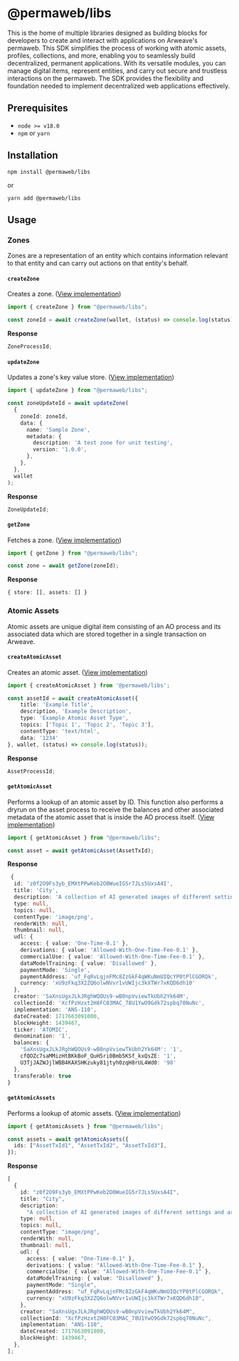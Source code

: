 # @permaweb/libs

This is the home of multiple libraries designed as building blocks for developers to create and interact with applications on Arweave's permaweb. This SDK simplifies the process of working with atomic assets, profiles, collections, and more, enabling you to seamlessly build decentralized, permanent applications. With its versatile modules, you can manage digital items, represent entities, and carry out secure and trustless interactions on the permaweb. The SDK provides the flexibility and foundation needed to implement decentralized web applications effectively.

## Prerequisites

- `node >= v18.0`
- `npm` or `yarn`

## Installation

`npm install @permaweb/libs`

or

`yarn add @permaweb/libs`

## Usage

### Zones

Zones are a representation of an entity which contains information relevant to that entity and can carry out actions on that entity's behalf.

#### `createZone`

Creates a zone. ([View implementation](./sdk/src/services/zones.ts#L5))

```typescript
import { createZone } from "@permaweb/libs";

const zoneId = await createZone(wallet, (status) => console.log(status));
```

**Response**

```typescript
ZoneProcessId;
```

#### `updateZone`

Updates a zone's key value store. ([View implementation](./sdk/src/services/zones.ts#L21))

```typescript
import { updateZone } from "@permaweb/libs";

const zoneUpdateId = await updateZone(
  {
    zoneId: zoneId,
    data: {
      name: 'Sample Zone',
      metadata: {
        description: 'A test zone for unit testing',
        version: '1.0.0',
      },
    },
  },
  wallet
);
```

**Response**

```typescript
ZoneUpdateId;
```

#### `getZone`

Fetches a zone. ([View implementation](./sdk/src/services/zones.ts#L39))

```typescript
import { getZone } from "@permaweb/libs";

const zone = await getZone(zoneId);
```

**Response**

```typescript
{ store: [], assets: [] }
```

### Atomic Assets

Atomic assets are unique digital item consisting of an AO process and its associated data which are stored together in a single transaction on Arweave.

#### `createAtomicAsset`

Creates an atomic asset. ([View implementation](./sdk/src/services/assets.ts#L8))

```typescript
import { createAtomicAsset } from '@permaweb/libs';

const assetId = await createAtomicAsset({
    title: 'Example Title',
    description, 'Example Description',
    type: 'Example Atomic Asset Type',
    topics: ['Topic 1', 'Topic 2', 'Topic 3'],
    contentType: 'text/html',
    data: '1234'
}, wallet, (status) => console.log(status));
```

**Response**

```typescript
AssetProcessId;
```

#### `getAtomicAsset`

Performs a lookup of an atomic asset by ID. This function also performs a dryrun on the asset process to receive the balances and other associated metadata of the atomic asset that is inside the AO process itself. ([View implementation](./sdk/src/services/assets.ts#L50))

```typescript
import { getAtomicAsset } from "@permaweb/libs";

const asset = await getAtomicAsset(AssetTxId);
```

**Response**

```typescript
 {
  id: 'z0f2O9Fs3yb_EMXtPPwKeb2O0WueIG5r7JLs5UxsA4I',
  title: 'City',
  description: 'A collection of AI generated images of different settings and areas',
  type: null,
  topics: null,
  contentType: 'image/png',
  renderWith: null,
  thumbnail: null,
  udl: {
    access: { value: 'One-Time-0.1' },
    derivations: { value: 'Allowed-With-One-Time-Fee-0.1' },
    commercialUse: { value: 'Allowed-With-One-Time-Fee-0.1' },
    dataModelTraining: { value: 'Disallowed' },
    paymentMode: 'Single',
    paymentAddress: 'uf_FqRvLqjnFMc8ZzGkF4qWKuNmUIQcYP0tPlCGORQk',
    currency: 'xU9zFkq3X2ZQ6olwNVvr1vUWIjc3kXTWr7xKQD6dh10'
  },
  creator: 'SaXnsUgxJLkJRghWQOUs9-wB0npVviewTkUbh2Yk64M',
  collectionId: 'XcfPzHzxt2H8FC03MAC_78U1YwO9Gdk72spbq70NuNc',
  implementation: 'ANS-110',
  dateCreated: 1717663091000,
  blockHeight: 1439467,
  ticker: 'ATOMIC',
  denomination: '1',
  balances: {
    'SaXnsUgxJLkJRghWQOUs9-wB0npVviewTkUbh2Yk64M': '1',
    cfQOZc7saMMizHtBKkBoF_QuH5ri0Bmb5KSf_kxQsZE: '1',
    U3TjJAZWJjlWBB4KAXSHKzuky81jtyh0zqH8rUL4Wd0: '98'
  },
  transferable: true
}
```

#### `getAtomicAssets`

Performs a lookup of atomic assets. ([View implementation](./sdk/src/services/assets.ts#L50))

```typescript
import { getAtomicAssets } from "@permaweb/libs";

const assets = await getAtomicAssets({
  ids: ["AssetTxId1", "AssetTxId2", "AssetTxId3"],
});
```

**Response**

```typescript
[
  {
    id: "z0f2O9Fs3yb_EMXtPPwKeb2O0WueIG5r7JLs5UxsA4I",
    title: "City",
    description:
      "A collection of AI generated images of different settings and areas",
    type: null,
    topics: null,
    contentType: "image/png",
    renderWith: null,
    thumbnail: null,
    udl: {
      access: { value: "One-Time-0.1" },
      derivations: { value: "Allowed-With-One-Time-Fee-0.1" },
      commercialUse: { value: "Allowed-With-One-Time-Fee-0.1" },
      dataModelTraining: { value: "Disallowed" },
      paymentMode: "Single",
      paymentAddress: "uf_FqRvLqjnFMc8ZzGkF4qWKuNmUIQcYP0tPlCGORQk",
      currency: "xU9zFkq3X2ZQ6olwNVvr1vUWIjc3kXTWr7xKQD6dh10",
    },
    creator: "SaXnsUgxJLkJRghWQOUs9-wB0npVviewTkUbh2Yk64M",
    collectionId: "XcfPzHzxt2H8FC03MAC_78U1YwO9Gdk72spbq70NuNc",
    implementation: "ANS-110",
    dateCreated: 1717663091000,
    blockHeight: 1439467,
  },
];
```
